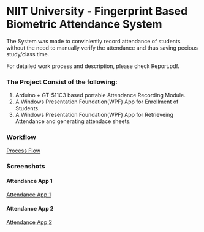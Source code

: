 # NIIT University - Fingerprint Based Biometric Attendance System

The System was made to conviniently record attendance of students without the need to manually verify the attendance and thus saving pecious study/class time. 

For detailed work process and description, please check Report.pdf.

### The Project Consist of the following:
1. Arduino + GT-511C3 based portable Attendance Recording Module.
2. A Windows Presentation Foundation(WPF) App for Enrollment of Students.
3. A Windows Presentation Foundation(WPF) App for Retrieveing Attendance and generating attendace sheets.

### Workflow
[Process Flow](/Screenshots/process-flow.png)

### Screenshots

#### Attendance App 1
[Attendance App 1](/Screenshots/NU_Biometric_Page_1.png)

#### Attendance App 2
[Attendance App 2](/Screenshots/NU_Biometric_Page_2.png)